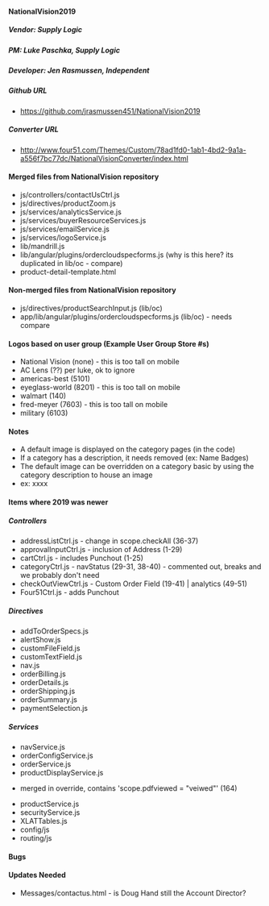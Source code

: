 #### NationalVision2019
##### Vendor: Supply Logic
##### PM: Luke Paschka, Supply Logic
##### Developer: Jen Rasmussen, Independent

##### Github URL
* https://github.com/jrasmussen451/NationalVision2019

##### Converter URL
* http://www.four51.com/Themes/Custom/78ad1fd0-1ab1-4bd2-9a1a-a556f7bc77dc/NationalVisionConverter/index.html

#### Merged files from NationalVision repository
* js/controllers/contactUsCtrl.js
* js/directives/productZoom.js
* js/services/analyticsService.js
* js/services/buyerResourceServices.js
* js/services/emailService.js
* js/services/logoService.js
* lib/mandrill.js
* lib/angular/plugins/ordercloudspecforms.js (why is this here? its duplicated in lib/oc - compare)
* product-detail-template.html

#### Non-merged files from NationalVision repository
* js/directives/productSearchInput.js (lib/oc)
* app/lib/angular/plugins/ordercloudspecforms.js (lib/oc) - needs compare

#### Logos based on user group (Example User Group Store #s)

* National Vision (none) - this is too tall on mobile
* AC Lens (??) per luke, ok to ignore 
* americas-best (5101)
* eyeglass-world (8201) - this is too tall on mobile
* walmart (140)
* fred-meyer (7603) - this is too tall on mobile
* military (6103)


#### Notes
* A default image is displayed on the category pages (in the code)
* If a category has a description, it needs removed (ex: Name Badges)
* The default image can be overridden on a category basic by using the category description to house an image
* ex: xxxx

#### Items where 2019 was newer

##### Controllers
* addressListCtrl.js - change in scope.checkAll (36-37)
* approvalInputCtrl.js - inclusion of Address (1-29)
* cartCtrl.js - includes Punchout (1-25)
* categoryCtrl.js - navStatus (29-31, 38-40) - commented out, breaks and we probably don't need
* checkOutViewCtrl.js - Custom Order Field (19-41) | analytics (49-51)
* Four51Ctrl.js - adds Punchout

##### Directives
* addToOrderSpecs.js
* alertShow.js
* customFileField.js
* customTextField.js
* nav.js
* orderBilling.js
* orderDetails.js
* orderShipping.js
* orderSummary.js
* paymentSelection.js

##### Services
* navService.js
* orderConfigService.js
* orderService.js
* productDisplayService.js
- merged in override, contains 'scope.pdfviewed = "veiwed"' (164)
* productService.js
* securityService.js
* XLATTables.js
* config/js
* routing/js 


#### Bugs
#### Updates Needed
* Messages/contactus.html - is Doug Hand still the Account Director?